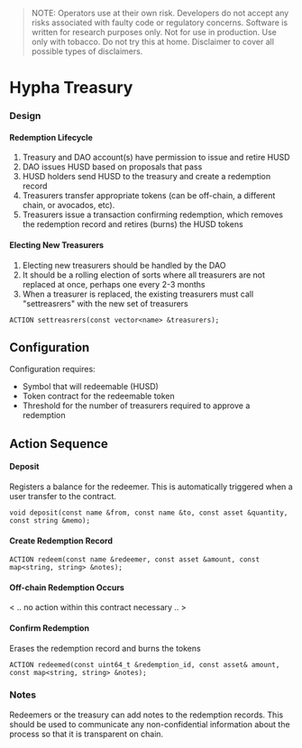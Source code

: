 > NOTE: Operators use at their own risk. Developers do not accept any risks associated with faulty code or regulatory concerns. Software is written for research purposes only. Not for use in production. Use only with tobacco. Do not try this at home. Disclaimer to cover all possible types of disclaimers.

# Hypha Treasury
### Design
#### Redemption Lifecycle
1. Treasury and DAO account(s) have permission to issue and retire HUSD
2. DAO issues HUSD based on proposals that pass
3. HUSD holders send HUSD to the treasury and create a redemption record
4. Treasurers transfer appropriate tokens (can be off-chain, a different chain, or avocados, etc). 
5. Treasurers issue a transaction confirming redemption, which removes the redemption record and retires (burns) the HUSD tokens 

#### Electing New Treasurers
1. Electing new treasurers should be handled by the DAO
2. It should be a rolling election of sorts where all treasurers are not replaced at once, perhaps one every 2-3 months
3. When a treasurer is replaced, the existing treasurers must call "settreasrers" with the new set of treasurers
```
ACTION settreasrers(const vector<name> &treasurers);
```

## Configuration
Configuration requires:
- Symbol that will redeemable (HUSD)
- Token contract for the redeemable token
- Threshold for the number of treasurers required to approve a redemption

## Action Sequence

#### Deposit
Registers a balance for the redeemer. This is automatically triggered when a user transfer to the contract.
```
void deposit(const name &from, const name &to, const asset &quantity, const string &memo);
```

#### Create Redemption Record
```
ACTION redeem(const name &redeemer, const asset &amount, const map<string, string> &notes);
```

#### Off-chain Redemption Occurs
< .. no action within this contract necessary .. >

#### Confirm Redemption
Erases the redemption record and burns the tokens
```
ACTION redeemed(const uint64_t &redemption_id, const asset& amount, const map<string, string> &notes);
```

### Notes
Redeemers or the treasury can add notes to the redemption records. This should be used to communicate any non-confidential information about the process so that it is transparent on chain.